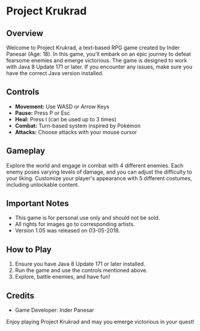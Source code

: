 # Project Krukrad

## Overview
Welcome to Project Krukrad, a text-based RPG game created by Inder Panesar (Age: 18). In this game, you'll embark on an epic journey to defeat fearsome enemies and emerge victorious. The game is designed to work with Java 8 Update 171 or later. If you encounter any issues, make sure you have the correct Java version installed.

## Controls
- **Movement:** Use WASD or Arrow Keys
- **Pause:** Press P or Esc
- **Heal:** Press I (can be used up to 3 times)
- **Combat:** Turn-based system inspired by Pokémon
- **Attacks:** Choose attacks with your mouse cursor

## Gameplay
Explore the world and engage in combat with 4 different enemies. Each enemy poses varying levels of damage, and you can adjust the difficulty to your liking. Customize your player's appearance with 5 different costumes, including unlockable content.

## Important Notes
- This game is for personal use only and should not be sold.
- All rights for images go to corresponding artists.
- Version 1.05 was released on 03-05-2018.

## How to Play
1. Ensure you have Java 8 Update 171 or later installed.
2. Run the game and use the controls mentioned above.
3. Explore, battle enemies, and have fun!

## Credits
- Game Developer: Inder Panesar

Enjoy playing Project Krukrad and may you emerge victorious in your quest!
